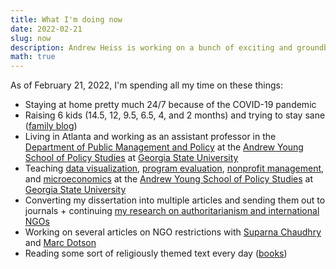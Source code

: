 ```yaml
---
title: What I'm doing now
date: 2022-02-21
slug: now
description: Andrew Heiss is working on a bunch of exciting and groundbreaking projects
math: true
---
```


As of February 21, 2022, I'm spending all my time on these things:

* Staying at home pretty much 24/7 because of the COVID-19 pandemic
* Raising 6 kids (14.5, 12, 9.5, 6.5, 4, and 2 months) and trying to stay sane ([family blog](http://www.heissatopia.com/))
* Living in Atlanta and working as an assistant professor in the [Department of Public Management and Policy](https://aysps.gsu.edu/public-management-policy/) at the [Andrew Young School of Policy Studies](https://aysps.gsu.edu/) at [Georgia State University](https://www.gsu.edu/)
* Teaching [data visualization](https://datavizs21.classes.andrewheiss.com/), [program evaluation](https://evalsp22.classes.andrewheiss.com/), [nonprofit management](https://nonprofitsp22.classes.andrewheiss.com), and [microeconomics](https://econsp21.classes.andrewheiss.com/) at the [Andrew Young School of Policy Studies](https://aysps.gsu.edu/) at [Georgia State University](https://www.gsu.edu/)
* Converting my dissertation into multiple articles and sending them out to journals + continuing [my research on authoritarianism and international NGOs](https://www.ingoresearch.org/)
* Working on several articles on NGO restrictions with [Suparna Chaudhry](http://www.suparnachaudhry.com/) and [Marc Dotson](https://marriottschool.byu.edu/directory/details?id=50683)
* Reading some sort of religiously themed text every day ([books](https://www.goodreads.com/review/list/2733632-andrew-heiss?shelf=religious))
